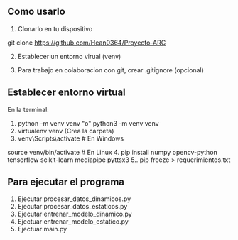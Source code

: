 ## Como usarlo

1. Clonarlo en tu dispositivo

git clone https://github.com/Hean0364/Proyecto-ARC

2. Establecer un entorno virual (venv)

3. Para trabajo en colaboracion con git, crear .gitignore (opcional)

## Establecer entorno virtual

En la terminal:

1.  python -m venv venv "o" python3 -m venv venv 
2. virtualenv venv  (Crea la carpeta)
3.  venv\Scripts\activate  # En Windows

source venv/bin/activate  # En Linux
4. pip install numpy opencv-python tensorflow scikit-learn mediapipe pyttsx3
5.. pip freeze > requerimientos.txt

## Para ejecutar el programa

1. Ejecutar procesar_datos_dinamicos.py
2. Ejecutar procesar_datos_estaticos.py
3. Ejecutar entrenar_modelo_dinamico.py
4. Ejectuar entrenar_modelo_estatico.py
4. Ejectuar main.py